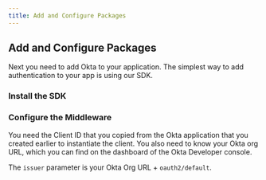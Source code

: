 ```yaml
---
title: Add and Configure Packages
---
```

## Add and Configure Packages

Next you need to add Okta to your application. The simplest way to add authentication to your app is using our SDK.

### Install the SDK

<StackSelector snippet="installsdk"/>

### Configure the Middleware

You need the Client ID that you copied from the Okta application that you created earlier to instantiate the client. You also need to know your Okta org URL, which you can find on the dashboard of the Okta Developer console.

The `issuer` parameter is your Okta Org URL + `oauth2/default`.

<StackSelector snippet="configuremid"/>
